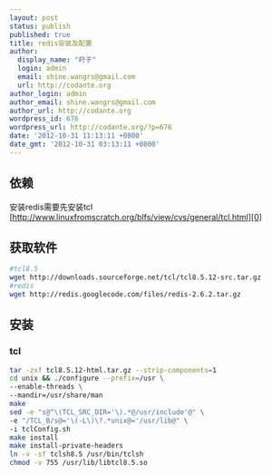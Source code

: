 ```yaml
---
layout: post
status: publish
published: true
title: redis安装及配置
author:
  display_name: "莳子"
  login: admin
  email: shine.wangrs@gmail.com
  url: http://codante.org
author_login: admin
author_email: shine.wangrs@gmail.com
author_url: http://codante.org
wordpress_id: 676
wordpress_url: http://codante.org/?p=676
date: '2012-10-31 11:13:11 +0800'
date_gmt: '2012-10-31 03:13:11 +0800'
---
```


## 依赖

安装redis需要先安装tcl
[http://www.linuxfromscratch.org/blfs/view/cvs/general/tcl.html][0]

## 获取软件

```bash
#tcl8.5
wget http://downloads.sourceforge.net/tcl/tcl8.5.12-src.tar.gz
#redis
wget http://redis.googlecode.com/files/redis-2.6.2.tar.gz
```

## 安装

### tcl

```bash
tar -zxf tcl8.5.12-html.tar.gz --strip-components=1
cd unix && ./configure --prefix=/usr \
--enable-threads \
--mandir=/usr/share/man
make
sed -e "s@^\(TCL_SRC_DIR='\).*@/usr/include'@" \
-e "/TCL_B/s@='\(-L\)\?.*unix@='/usr/lib@" \
-i tclConfig.sh
make install
make install-private-headers
ln -v -sf tclsh8.5 /usr/bin/tclsh
chmod -v 755 /usr/lib/libtcl8.5.so
```

[0]: http://www.linuxfromscratch.org/blfs/view/cvs/general/tcl.html "tcl"